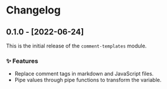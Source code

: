 # Changelog

## 0.1.0 - [2022-06-24]

This is the initial release of the `comment-templates` module.

### ✨ Features

- Replace comment tags in markdown and JavaScript files.
- Pipe values through pipe functions to transform the variable.
